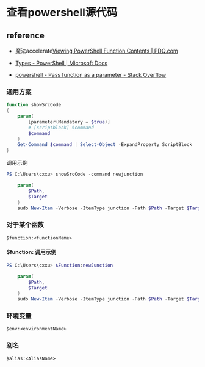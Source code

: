 # 查看powershell源代码

## reference

- 魔法accelerate[Viewing PowerShell Function Contents | PDQ.com](https://www.pdq.com/blog/viewing-powershell-function-contents/)

* [Types - PowerShell | Microsoft Docs](https://docs.microsoft.com/en-us/powershell/scripting/lang-spec/chapter-04?view=powershell-7.2)

- [powershell - Pass function as a parameter - Stack Overflow](https://stackoverflow.com/questions/22129621/pass-function-as-a-parameter)

### 通用方案

```powershell
function showSrcCode
{
    param(
        [parameter(Mandatory = $true)]
        # [scriptblock] $command
        $command
    )
    Get-Command $command | Select-Object -ExpandProperty ScriptBlock
}
```

调用示例

```powershell
PS C:\Users\cxxu> showSrcCode -command newjunction

    param(
        $Path,
        $Target
    )
    sudo New-Item -Verbose -ItemType junction -Path $Path -Target $Target
```

### 对于某个函数

`$function:<functionName>`

#### $function: 调用示例

```powershell
PS C:\Users\cxxu> $Function:newJunction

    param(
        $Path,
        $Target
    )
    sudo New-Item -Verbose -ItemType junction -Path $Path -Target $Target

```

### 环境变量

`$env:<environmentName>`

### 别名

`$alias:<AliasName>`
